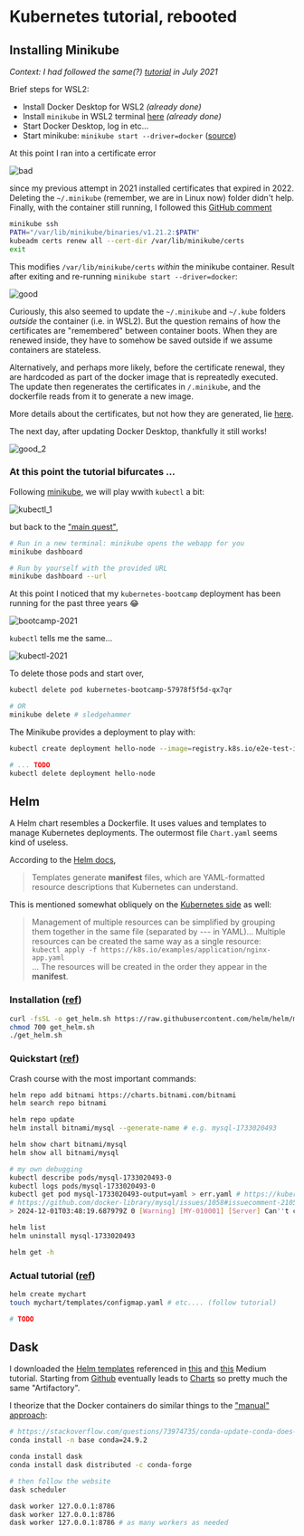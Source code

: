 # Kubernetes tutorial, rebooted

## Installing Minikube

_Context: I had followed the same(?) [tutorial](https://kubernetes.io/docs/tutorials/hello-minikube/) in July 2021_

Brief steps for WSL2:

- Install Docker Desktop for WSL2 _(already done)_
- Install ``minikube`` in WSL2 terminal [here](https://minikube.sigs.k8s.io/docs/start/?arch=%2Flinux%2Fx86-64%2Fstable%2Fbinary+download) _(already done)_
- Start Docker Desktop, log in etc...
- Start minikube: ``minikube start --driver=docker`` ([source](https://minikube.sigs.k8s.io/docs/drivers/docker/))

At this point I ran into a certificate error

![bad](pics/bad.png)

since my previous attempt in 2021 installed certificates that expired in 2022. Deleting the ``~/.minikube`` (remember, we are in Linux now) folder didn't help. Finally, with the container still running, I followed this [GitHub comment](https://github.com/kubernetes/minikube/issues/10122#issuecomment-2062101166)

```bash
minikube ssh
PATH="/var/lib/minikube/binaries/v1.21.2:$PATH"
kubeadm certs renew all --cert-dir /var/lib/minikube/certs
exit
```

This modifies ``/var/lib/minikube/certs`` _within_ the minikube container. Result after exiting and re-running ``minikube start --driver=docker``:

![good](pics/good.png)

Curiously, this also seemed to update the ``~/.minikube`` and ``~/.kube`` folders  _outside_ the container (i.e. in WSL2). But the question remains of how the certificates are "remembered" between container boots. When they are renewed inside, they have to somehow be saved outside if we assume containers are stateless.

Alternatively, and perhaps more likely, before the certificate renewal, they are hardcoded as part of the docker image that is repreatedly executed. The update then regenerates the certificates in ``/.minikube``, and the dockerfile reads from it to generate a new image.

More details about the certificates, but not how they are generated, lie [here](https://kubernetes.io/docs/tasks/administer-cluster/kubeadm/kubeadm-certs/).

The next day, after updating Docker Desktop, thankfully it still works!

![good_2](pics/good_2.png)

### At this point the tutorial bifurcates $\dots$

Following [minikube](https://minikube.sigs.k8s.io/docs/start/?arch=%2Flinux%2Fx86-64%2Fstable%2Fbinary+download), we will play wwith ``kubectl`` a bit:

![kubectl_1](pics/kubectl_1.png)

but back to the ["main quest"](https://kubernetes.io/docs/tutorials/hello-minikube/),

```bash
# Run in a new terminal: minikube opens the webapp for you
minikube dashboard

# Run by yourself with the provided URL
minikube dashboard --url
```

At this point I noticed that my ``kubernetes-bootcamp`` deployment has been running for the past three years :joy:

![bootcamp-2021](pics/bootcamp-2021.png)

``kubectl`` tells me the same...

![kubectl-2021](pics/kubectl-2021.png)

To delete those pods and start over,

```bash
kubectl delete pod kubernetes-bootcamp-57978f5f5d-qx7qr

# OR
minikube delete # sledgehammer
```

The Minikube provides a deployment to play with:

```bash
kubectl create deployment hello-node --image=registry.k8s.io/e2e-test-images/agnhost:2.39 -- /agnhost netexec --http-port=8080

# ... TODO
kubectl delete deployment hello-node
```

## Helm

A Helm chart resembles a Dockerfile. It uses values and templates to manage Kubernetes deployments. The outermost file ``Chart.yaml`` seems kind of useless.

According to the [Helm docs](https://helm.sh/docs/chart_template_guide/),

> Templates generate __manifest__ files, which are YAML-formatted resource descriptions that Kubernetes can understand.

This is mentioned somewhat obliquely on the [Kubernetes side](https://kubernetes.io/docs/concepts/workloads/management/) as well:

> Management of multiple resources can be simplified by grouping them together in the same file (separated by --- in YAML)...
Multiple resources can be created the same way as a single resource:  
```kubectl apply -f https://k8s.io/examples/application/nginx-app.yaml```  
... The resources will be created in the order they appear in the __manifest__.

### Installation ([ref](https://helm.sh/docs/intro/install/#from-script))

```bash
curl -fsSL -o get_helm.sh https://raw.githubusercontent.com/helm/helm/main/scripts/get-helm-3
chmod 700 get_helm.sh
./get_helm.sh
```

### Quickstart ([ref](https://helm.sh/docs/intro/quickstart/))

Crash course with the most important commands:

```bash
helm repo add bitnami https://charts.bitnami.com/bitnami
helm search repo bitnami

helm repo update
helm install bitnami/mysql --generate-name # e.g. mysql-1733020493

helm show chart bitnami/mysql
helm show all bitnami/mysql

# my own debugging
kubectl describe pods/mysql-1733020493-0
kubectl logs pods/mysql-1733020493-0 
kubectl get pod mysql-1733020493-output=yaml > err.yaml # https://kubernetes.io/docs/tasks/debug/debug-application/determine-reason-pod-failure/
# https://github.com/docker-library/mysql/issues/1058#issuecomment-2105000516 ?
> 2024-12-01T03:48:19.687979Z 0 [Warning] [MY-010001] [Server] Can''t create thread to handle bootstrap (errno: 1)__

helm list
helm uninstall mysql-1733020493

helm get -h
```

### Actual tutorial ([ref](<https://helm.sh/docs/chart_template_guide/getting_started/>))

```bash
helm create mychart
touch mychart/templates/configmap.yaml # etc.... (follow tutorial)

# TODO
```

## Dask

I downloaded the [Helm templates](https://helm.dask.org/) referenced in [this](https://medium.com/@mucagriaktas/creating-dask-with-dask-operator-using-kubecluster-and-helm-f62a03f4814b) and [this](https://medium.com/@varunrathod0045/dask-on-kubernetes-part-1-71b452bef081) Medium tutorial. Starting from [Github](https://github.com/dask/helm-chart) eventually leads to [Charts](https://artifacthub.io/packages/helm/dask/dask) so pretty much the same "Artifactory".

I theorize that the Docker containers do similar things to the ["manual" approach](https://distributed.dask.org/en/stable/quickstart.html):

```bash
# https://stackoverflow.com/questions/73974735/conda-update-conda-does-not-update-conda
conda install -n base conda=24.9.2

conda install dask
conda install dask distributed -c conda-forge

# then follow the website
dask scheduler

dask worker 127.0.0.1:8786
dask worker 127.0.0.1:8786
dask worker 127.0.0.1:8786 # as many workers as needed
```
